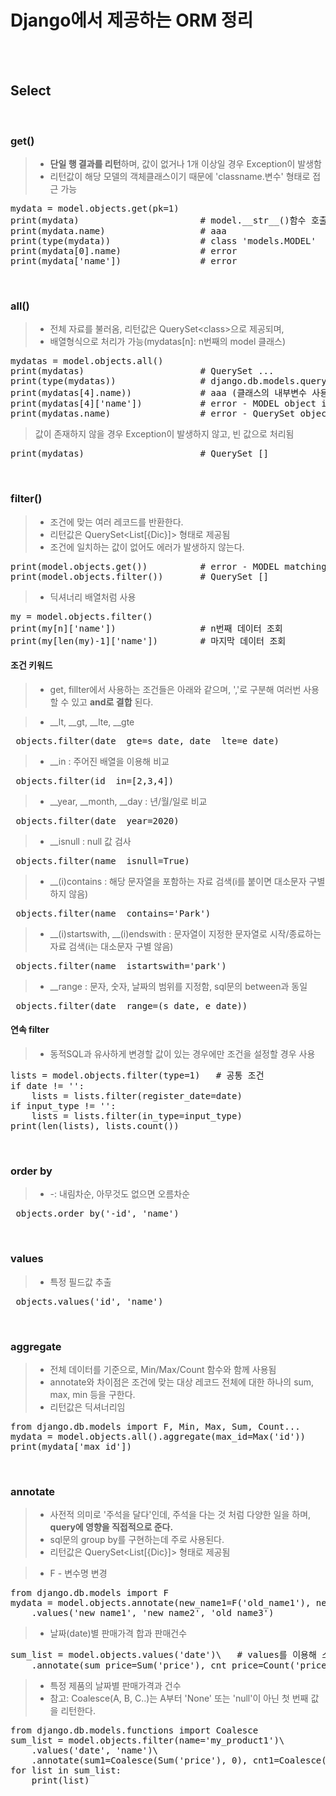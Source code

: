 # Django에서 제공하는 ORM 정리
</br></br>


## Select
</br>

### get()
> * **단일 행 결과를 리턴**하며, 값이 없거나 1개 이상일 경우 Exception이 발생함
> * 리턴값이 해당 모델의 객체클래스이기 때문에 'classname.변수' 형태로 접근 가능
<pre>mydata = model.objects.get(pk=1)
print(mydata)                       # model.__str__()함수 호출
print(mydata.name)                  # aaa
print(type(mydata))                 # class 'models.MODEL'
print(mydata[0].name)               # error
print(mydata['name'])               # error</pre>
</br>

### all()
> * 전체 자료를 불러옴, 리턴값은 QuerySet&lt;class&gt;으로 제공되며, 
> * 배열형식으로 처리가 가능(mydatas[n]: n번째의 model 클래스)
<pre>mydatas = model.objects.all()
print(mydatas)                      # QuerySet ...
print(type(mydatas))                # django.db.models.query.QuerySet
print(mydatas[4].name))             # aaa (클래스의 내부변수 사용)
print(mydatas[4]['name'])           # error - MODEL object is not subscriptable
print(mydatas.name)                 # error - QuerySet object has no attribute 'name'</pre>
> 값이 존재하지 않을 경우 Exception이 발생하지 않고, 빈 값으로 처리됨
<pre>print(mydatas)                      # QuerySet []</pre>
</br>

### filter()
> * 조건에 맞는 여러 레코드를 반환한다.
> * 리턴값은 QuerySet&lt;List&#91;&#123;Dic&#125;&#93;&gt; 형태로 제공됨
> * 조건에 일치하는 값이 없어도 에러가 발생하지 않는다.
<pre>print(model.objects.get())          # error - MODEL matching query does not exist
print(model.objects.filter())       # QuerySet []</pre>
> * 딕셔너리 배열처럼 사용
<pre>my = model.objects.filter()
print(my[n]['name'])                # n번째 데이터 조회
print(my[len(my)-1]['name'])        # 마지막 데이터 조회</pre>

#### 조건 키워드
> * get, fillter에서 사용하는 조건들은 아래와 같으며, ','로 구분해 여러번 사용 할 수 있고 **and로 결합** 된다. </br>

> * __lt, __gt, __lte, __gte
<pre> objects.filter(date__gte=s_date, date__lte=e_date)</pre>

> * __in : 주어진 배열을 이용해 비교
<pre> objects.filter(id__in=[2,3,4])</pre>

> * __year, __month, __day : 년/월/일로 비교
<pre> objects.filter(date__year=2020)</pre>

> * __isnull : null 값 검사
<pre> objects.filter(name__isnull=True)</pre>

> * __(i)contains : 해당 문자열을 포함하는 자료 검색(i를 붙이면 대소문자 구별하지 않음)
<pre> objects.filter(name__contains='Park')</pre>

> * __(i)startswith, __(i)endswith : 문자열이 지정한 문자열로 시작/종료하는 자료 검색(i는 대소문자 구별 않음)
<pre> objects.filter(name__istartswith='park')</pre>

> * __range : 문자, 숫자, 날짜의 범위를 지정함, sql문의 between과 동일
<pre> objects.filter(date__range=(s_date, e_date))</pre>

#### 연속 filter
> * 동적SQL과 유사하게 변경할 값이 있는 경우에만 조건을 설정할 경우 사용
<pre>lists = model.objects.filter(type=1)   # 공통 조건
if date != '':
    lists = lists.filter(register_date=date)
if input_type != '':
    lists = lists.filter(in_type=input_type)
print(len(lists), lists.count())</pre>
</br>

### order by
> * -: 내림차순, 아무것도 없으면 오름차순
<pre> objects.order_by('-id', 'name')</pre>
</br>

### values
> * 특정 필드값 추출
<pre> objects.values('id', 'name')</pre>
</br>

### aggregate
> * 전체 데이터를 기준으로, Min/Max/Count 함수와 함께 사용됨
> * annotate와 차이점은 조건에 맞는 대상 레코드 전체에 대한 하나의 sum, max, min 등을 구한다.
> * 리턴값은 딕셔너리임
<pre>from django.db.models import F, Min, Max, Sum, Count...
mydata = model.objects.all().aggregate(max_id=Max('id'))
print(mydata['max_id'])</pre>
</br>

### annotate
> * 사전적 의미로 '주석을 달다'인데, 주석을 다는 것 처럼 다양한 일을 하며, **query에 영향을 직접적으로 준다.** 
> * sql문의 group by를 구현하는데 주로 사용된다.
> * 리턴값은 QuerySet&lt;List&#91;&#123;Dic&#125;&#93;&gt; 형태로 제공됨 </br>

> * F - 변수명 변경
<pre>from django.db.models import F
mydata = model.objects.annotate(new_name1=F('old_name1'), new_name2=F('old_name2'))\
    .values('new_name1', 'new_name2', 'old_name3') </pre>
    
> * 날짜(date)별 판매가격 합과 판매건수
<pre>sum_list = model.objects.values('date')\   # values를 이용해 소 그룹을 생성
    .annotate(sum_price=Sum('price'), cnt_price=Count('price'))</pre>

> * 특정 제품의 날짜별 판매가격과 건수
> * 참고: Coalesce(A, B, C..)는 A부터 'None' 또는 'null'이 아닌 첫 번째 값을 리턴한다.
<pre>from django.db.models.functions import Coalesce
sum_list = model.objects.filter(name='my_product1')\
    .values('date', 'name')\
    .annotate(sum1=Coalesce(Sum('price'), 0), cnt1=Coalesce(Count('price'), 0))
for list in sum_list:
    print(list)</pre>
